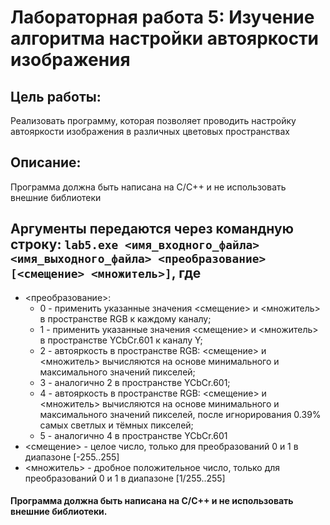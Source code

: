 # Лабораторная работа 5: Изучение алгоритма настройки автояркости изображения
## **Цель работы**:  
Реализовать программу, которая позволяет проводить настройку автояркости изображения в различных цветовых пространствах
## **Описание**: 
 Программа должна быть написана на C/C++ и не использовать внешние библиотеки
## Аргументы передаются через командную строку: `lab5.exe <имя_входного_файла> <имя_выходного_файла> <преобразование> [<смещение> <множитель>]`, где
* <преобразование>:
    + 0 - применить указанные значения <смещение> и <множитель> в пространстве RGB к каждому каналу;
    + 1 - применить указанные значения <смещение> и <множитель> в пространстве YCbCr.601 к каналу Y;
    + 2 - автояркость в пространстве RGB: <смещение> и <множитель> вычисляются на основе минимального и максимального значений пикселей;
    + 3 - аналогично 2 в пространстве YCbCr.601;
    + 4 - автояркость в пространстве RGB: <смещение> и <множитель> вычисляются на основе минимального и максимального значений пикселей, после игнорирования 0.39% самых светлых и тёмных пикселей;
    + 5 - аналогично 4 в пространстве YCbCr.601
* <смещение> - целое число, только для преобразований 0 и 1 в диапазоне [-255..255]
* <множитель> - дробное положительное число, только для преобразований 0 и 1 в диапазоне [1/255..255] 
#### Программа должна быть написана на C/C++ и не использовать внешние библиотеки.
